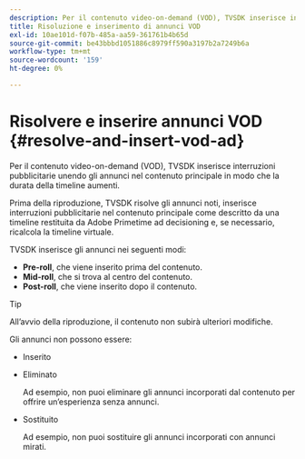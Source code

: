 ```yaml
---
description: Per il contenuto video-on-demand (VOD), TVSDK inserisce interruzioni pubblicitarie unendo gli annunci nel contenuto principale in modo che la durata della timeline aumenti.
title: Risoluzione e inserimento di annunci VOD
exl-id: 10ae101d-f07b-485a-aa59-361761b4b65d
source-git-commit: be43bbbd1051886c8979ff590a3197b2a7249b6a
workflow-type: tm+mt
source-wordcount: '159'
ht-degree: 0%

---
```


# Risolvere e inserire annunci VOD {#resolve-and-insert-vod-ad}

Per il contenuto video-on-demand (VOD), TVSDK inserisce interruzioni pubblicitarie unendo gli annunci nel contenuto principale in modo che la durata della timeline aumenti.

Prima della riproduzione, TVSDK risolve gli annunci noti, inserisce interruzioni pubblicitarie nel contenuto principale come descritto da una timeline restituita da Adobe Primetime ad decisioning e, se necessario, ricalcola la timeline virtuale.

TVSDK inserisce gli annunci nei seguenti modi:

* **Pre-roll**, che viene inserito prima del contenuto.
* **Mid-roll**, che si trova al centro del contenuto.
* **Post-roll**, che viene inserito dopo il contenuto.

>[!TIP]
>
>All’avvio della riproduzione, il contenuto non subirà ulteriori modifiche.

Gli annunci non possono essere:

* Inserito
* Eliminato

   Ad esempio, non puoi eliminare gli annunci incorporati dal contenuto per offrire un’esperienza senza annunci.
* Sostituito

   Ad esempio, non puoi sostituire gli annunci incorporati con annunci mirati.

